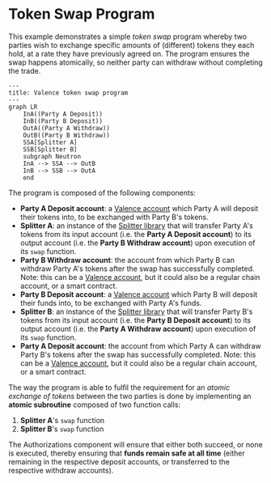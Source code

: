 # Token Swap Program

This example demonstrates a simple _token swap_ program whereby two parties wish to exchange specific amounts of (different) tokens they each hold, at a rate they have previously agreed on. The program ensures the swap happens atomically, so neither party can withdraw without completing the trade.

```mermaid
---
title: Valence token swap program
---
graph LR
	InA((Party A Deposit))
	InB((Party B Deposit))
	OutA((Party A Withdraw))
	OutB((Party B Withdraw))
	SSA[Splitter A]
	SSB[Splitter B]
	subgraph Neutron
	InA --> SSA --> OutB
	InB --> SSB --> OutA
	end
```

The program is composed of the following components:

- **Party A Deposit account**: a [Valence account](../components/accounts.md) which Party A will deposit their tokens into, to be exchanged with Party B's tokens.
- **Splitter A**: an instance of the [Splitter library](../libraries/splitter.md) that will transfer Party A's tokens from its input account (i.e. the **Party A Deposit account**) to its output account (i.e. the **Party B Withdraw account**) upon execution of its `swap` function.
- **Party B Withdraw account**: the account from which Party B can withdraw Party A's tokens after the swap has successfully completed. Note: this can be a [Valence account](../components/accounts.md), but it could also be a regular chain account, or a smart contract.
- **Party B Deposit account**:  a [Valence account](../components/accounts.md) which Party B will deposit their funds into, to be exchanged with Party A's funds.
- **Splitter B**: an instance of the [Splitter library](../libraries/splitter.md) that will transfer Party B's tokens from its input account (i.e. the **Party B Deposit account**) to its output account (i.e. the **Party A Withdraw account**) upon execution of its `swap` function.
- **Party A Deposit account**: the account from which Party A can withdraw Party B's tokens after the swap has successfully completed. Note: this can be a [Valence account](../components/accounts.md), but it could also be a regular chain account, or a smart contract.

The way the program is able to fulfil the requirement for an _atomic exchange of tokens_ between the two parties is done by implementing an **atomic subroutine** composed of two function calls:

1. **Splitter A**'s `swap` function
2. **Splitter B**'s `swap` function

The Authorizations component will ensure that either both succeed, or none is executed, thereby ensuring that **funds remain safe at all time** (either remaining in the respective deposit accounts, or transferred to the respective withdraw accounts).
